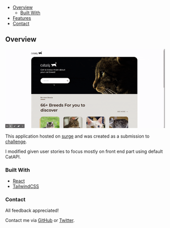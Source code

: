- [Overview](#overview)
  - [Built With](#built-with)
- [Features](#features)
- [Contact](#contact)

## Overview

![screenshot](demo/cat-wiki-demo.gif)

This application hosted on [surge](https://catwiki.surge.sh/) and was created as a submission to [challenge](https://devchallenges.io/challenges/f4NJ53rcfgrP6sBMD2jt).

I modified given user stories to focus mostly on front end part using default CatAPI.

### Built With

- [React](https://reactjs.org/)
- [TailwindCSS](https://tailwindcss.com/)

### Contact

All feedback appreciated!

Contact me via [GitHub](https://github.com/endlessqt) or [Twitter](https://twitter.com/endlessqt).
